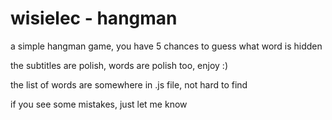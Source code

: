 # wisielec - hangman
a simple hangman game, you have 5 chances to guess what word is hidden

the subtitles are polish, words are polish too, enjoy :)

the list of words are somewhere in .js file, not hard to find

if you see some mistakes, just let me know

